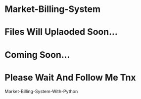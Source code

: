# Market-Billing-System    

# Files Will Uplaoded Soon...

# Coming Soon...
<h1>Please Wait And Follow Me Tnx</h1>

Market-Billing-System-With-Python
